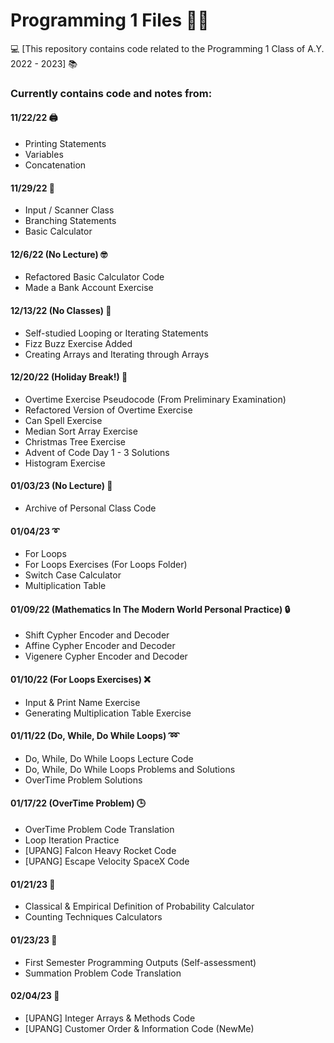 # Programming 1 Files 👨‍💻
💻 [This repository contains code related to the Programming 1 Class of A.Y. 2022 - 2023] 📚

### Currently contains code and notes from:

#### 11/22/22 🖨️
- Printing Statements
- Variables
- Concatenation

#### 11/29/22 🌿
- Input / Scanner Class
- Branching Statements
- Basic Calculator

#### 12/6/22 (No Lecture) 🤓
- Refactored Basic Calculator Code
- Made a Bank Account Exercise

#### 12/13/22 (No Classes) 🔁
- Self-studied Looping or Iterating Statements
- Fizz Buzz Exercise Added
- Creating Arrays and Iterating through Arrays

#### 12/20/22 (Holiday Break!) 🎅
- Overtime Exercise Pseudocode (From Preliminary Examination)
- Refactored Version of Overtime Exercise
- Can Spell Exercise
- Median Sort Array Exercise
- Christmas Tree Exercise
- Advent of Code Day 1 - 3 Solutions
- Histogram Exercise

#### 01/03/23 (No Lecture) 📁
- Archive of Personal Class Code

#### 01/04/23 ➰
- For Loops
- For Loops Exercises (For Loops Folder)
- Switch Case Calculator
- Multiplication Table

#### 01/09/22 (Mathematics In The Modern World Personal Practice) 🔒
- Shift Cypher Encoder and Decoder
- Affine Cypher Encoder and Decoder
- Vigenere Cypher Encoder and Decoder

#### 01/10/22 (For Loops Exercises) ❌
- Input & Print Name Exercise
- Generating Multiplication Table Exercise

#### 01/11/22 (Do, While, Do While Loops) ➿
- Do, While, Do While Loops Lecture Code
- Do, While, Do While Loops Problems and Solutions
- OverTime Problem Solutions

#### 01/17/22 (OverTime Problem) 🕒
- OverTime Problem Code Translation
- Loop Iteration Practice
- [UPANG] Falcon Heavy Rocket Code
- [UPANG] Escape Velocity SpaceX Code

#### 01/21/23 🎲
- Classical & Empirical Definition of Probability Calculator
- Counting Techniques Calculators

#### 01/23/23 🏁
- First Semester Programming Outputs (Self-assessment)
- Summation Problem Code Translation

#### 02/04/23 🧑
- [UPANG] Integer Arrays & Methods Code
- [UPANG] Customer Order & Information Code (NewMe)
